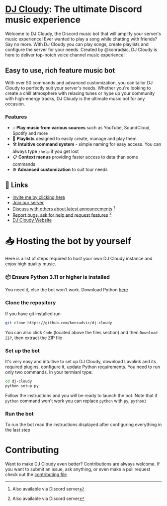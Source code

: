 # [DJ Cloudy](https://konradsic.github.io/dj-cloudy): The ultimate Discord music experience
Welcome to DJ Cloudy, the Discord music bot that will amplify your server's music experience! Ever wanted to play a song while chatting with friends? Say no more. With DJ Cloudy you can play songs, create playlists and configure the server for your needs. Created by @konradsic, DJ Cloudy is here to deliver top-notch voice channel music experience!

## Easy to use, rich feature music bot
With over 50 commands and advanced customization, you can tailor DJ Cloudy to perfectly suit your server's needs. Whether you're looking to create a chill atmosphere with relaxing tunes or hype up your community with high-energy tracks, DJ Cloudy is the ultimate music bot for any occasion.  

### Features
* 🎶 **Play music from various sources** such as YouTube, SoundCloud, Spotify and more
* 📜 **Playlists** designed to easily create, manage and play them
* 🛠️ **Intuitive command system** - simple naming for easy access. You can always type `/help` if you get lost
* 📋 **Context menus** providing faster access to data than some commands
* ⚙️ **Advanced customization** to suit tour needs

## 🔗 Links
* [Invite me by clicking here](https://dsc.gg/dj-cloudy)
* [Join our server](https://discord.gg/t6qPGdHypw)
* [Discuss with others about latest announcements](https://github.com/konradsic/dj-cloudy/discussions) [^1]
* [Report bugs, ask for help and request features](https://github.com/konradsic/dj-cloudy/issues) [^1]
* [DJ Cloudy Website](https://konradsic.github.io/dj-cloudy)

[^1]: Also available via Discord server

# 📥 Hosting the bot by yourself
Here is a list of steps required to host your own DJ Cloudy instance and enjoy high quality music.

### 📦 Ensure Python 3.11 or higher is installed
You need it, else the bot won't work. Download Python <a href="https://www.python.org/downloads/" target="_blank">here</a>

### Clone the repository
If you have git installed run
```sh
git clone https://github.com/konradsic/dj-cloudy
```
You can also click `Code` (located above the files section) and then `Download ZIP`, then extract the ZIP file

### Set up the bot
It's very easy and intuitive to set up DJ Cloudy, download Lavalink and its required plugins, configure it, update Python requirements. You need to run only two commands. In your termianl type:
```sh
cd dj-cloudy
python setup.py
```
Follow the instructions and you will be ready to launch the bot. Note that if `python` command won't work you can replace `python` with `py`, `python3`

### Run the bot
To run the bot read the instructions displayed after configuring everything in the last step

# Contributing
Want to make DJ Cloudy even better? Contributions are always welcome. If you want to submit an issue, ask anything, or even make a pull request check out the [contributing file](https://github.com/konradsic/dj-cloudy/blob/main/.github/CONTRIBUTING.md)
